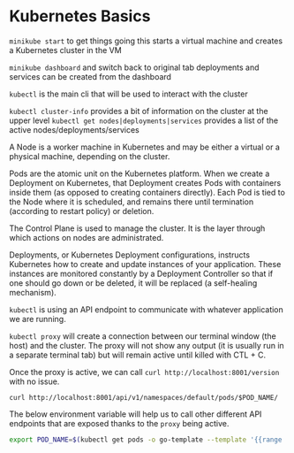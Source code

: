 # Kubernetes Basics

`minikube start` to get things going
this starts a virtual machine and creates a Kubernetes cluster in the VM

`minikube dashboard` and switch back to original tab
deployments and services can be created from the dashboard 

`kubectl` is the main cli that will be used to interact with the cluster

`kubectl cluster-info` provides a bit of information on the cluster at the upper level
`kubectl get nodes|deployments|services` provides a list of the active nodes/deployments/services

A Node is a worker machine in Kubernetes and may be either a virtual or a physical machine, depending on the cluster.

Pods are the atomic unit on the Kubernetes platform. When we create a Deployment on Kubernetes, that Deployment creates Pods with containers inside them (as opposed to creating containers directly). Each Pod is tied to the Node where it is scheduled, and remains there until termination (according to restart policy) or deletion. 

The Control Plane is used to manage the cluster. It is the layer through which actions on nodes are administrated.

Deployments, or Kubernetes Deployment configurations, instructs Kubernetes how to create and update instances of your application. These instances are monitored constantly by a Deployment Controller so that if one should go down or be deleted, it will be replaced (a self-healing mechanism).

`kubectl` is using an API endpoint to communicate with whatever application we are running.

`kubectl proxy` will create a connection between our terminal window (the host) and the cluster. The proxy will not show any output (it is usually run in a separate terminal tab) but will remain active until killed with CTL + C.

Once the proxy is active, we can call `curl http://localhost:8001/version` with no issue.

`curl http://localhost:8001/api/v1/namespaces/default/pods/$POD_NAME/`

The below environment variable will help us to call other different API endpoints that are exposed thanks to the `proxy` being active.

```zsh
export POD_NAME=$(kubectl get pods -o go-template --template '{{range .items}}{{.metadata.name}}{{"\n"}}{{end}}')
```